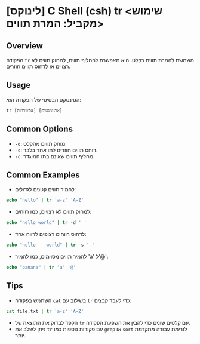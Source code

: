 # [לינוקס] C Shell (csh) tr <שימוש מקביל: המרת תווים>

## Overview
הפקודה `tr` משמשת להמרת תווים בקלט. היא מאפשרת להחליף תווים, למחוק תווים לא רצויים או לדחוס תווים חוזרים.

## Usage
הסינטקס הבסיסי של הפקודה הוא:
```
tr [אפשרויות] [ארגומנטים]
```

## Common Options
- `-d`: מוחק תווים מהקלט.
- `-s`: דוחס תווים חוזרים לתו אחד בלבד.
- `-c`: מחליף תווים שאינם בתו המוגדר.

## Common Examples
- להמיר תווים קטנים לגדולים:
```csh
echo "hello" | tr 'a-z' 'A-Z'
```

- למחוק תווים לא רצויים, כמו רווחים:
```csh
echo "hello world" | tr -d ' '
```

- לדחוס רווחים רצופים לרווח אחד:
```csh
echo "hello    world" | tr -s ' '
```

- להמיר תווים מסוימים, כמו להמיר 'a' ל'@':
```csh
echo "banana" | tr 'a' '@'
```

## Tips
- השתמש בפקודה `cat` בשילוב עם `tr` כדי לעבד קבצים:
```csh
cat file.txt | tr 'a-z' 'A-Z'
```
- הקפד לבדוק את התוצאה של `tr` עם קלטים שונים כדי להבין את השפעת הפקודה.
- ניתן לשלב את `tr` עם פקודות נוספות כמו `grep` או `sort` לזרימת עבודה מתקדמת יותר.